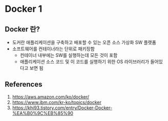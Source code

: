 # Docker 1

## Docker 란?

- 도커란 애플리케이션을 구축하고 배포할 수 있는 오픈 소스 가상화 SW 플랫폼
- 소프트웨어를 컨테이너라는 단위로 패키징함
  - 컨테이너 내부에는 SW를 실행하는데 모든 것이 포함
  - 애플리케이션 소스 코드 및 이 코드를 실행하기 위한 OS 라이브러리가 들어있다고 보면 됨

## References

1. https://aws.amazon.com/ko/docker/
2. https://www.ibm.com/kr-ko/topics/docker
3. https://khj93.tistory.com/entry/Docker-Docker-%EA%B0%9C%EB%85%90
